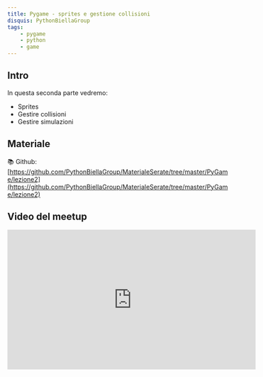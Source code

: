 ```yaml
---
title: Pygame - sprites e gestione collisioni
disquis: PythonBiellaGroup
tags:
    - pygame
    - python
    - game
---
```


## Intro

In questa seconda parte vedremo:

* Sprites
* Gestire collisioni
* Gestire simulazioni

## Materiale

📚 Github:
[https://github.com/PythonBiellaGroup/MaterialeSerate/tree/master/PyGame/lezione2](https://github.com/PythonBiellaGroup/MaterialeSerate/tree/master/PyGame/lezione2)

## Video del meetup

<iframe width="560" height="315" src="https://www.youtube.com/embed/xG4IKcAzMCw?si=IZiwbtmeGtA0yLaj" title="YouTube video player" frameborder="0" allow="accelerometer; autoplay; clipboard-write; encrypted-media; gyroscope; picture-in-picture; web-share" allowfullscreen></iframe>
